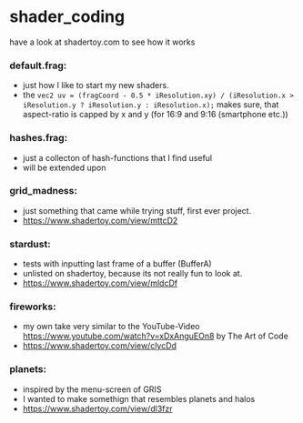 # shader_coding
have a look at shadertoy.com to see how it works

### default.frag: 
- just how I like to start my new shaders. 
- the `vec2 uv = (fragCoord - 0.5 * iResolution.xy) / (iResolution.x > iResolution.y ? iResolution.y : iResolution.x);` makes sure, that aspect-ratio is capped by x and y (for 16:9 and 9:16 (smartphone etc.))

### hashes.frag: 
- just a collecton of hash-functions that I find useful
- will be extended upon

### grid_madness: 
- just something that came while trying stuff, first ever project. 
- https://www.shadertoy.com/view/mttcD2 

### stardust: 
- tests with inputting last frame of a buffer (BufferA)
- unlisted on shadertoy, because its not really fun to look at. 
- https://www.shadertoy.com/view/mldcDf

### fireworks: 
- my own take very similar to the YouTube-Video https://www.youtube.com/watch?v=xDxAnguEOn8 by The Art of Code
- https://www.shadertoy.com/view/clycDd

### planets: 
- inspired by the menu-screen of GRIS
- I wanted to make somethign that resembles planets and halos
- https://www.shadertoy.com/view/dl3fzr